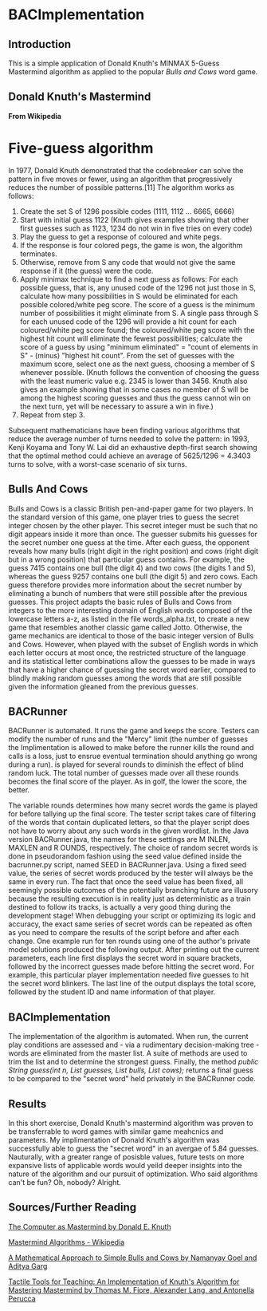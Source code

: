 # BACImplementation

## Introduction

This is a simple application of Donald Knuth's MINMAX 5-Guess Mastermind algorithm as applied to the popular *Bulls and Cows* word game. 

## Donald Knuth's Mastermind

**From Wikipedia**

# Five-guess algorithm

In 1977, Donald Knuth demonstrated that the codebreaker can solve the pattern in five moves or fewer, using an algorithm that progressively reduces the number of possible patterns.[11] The algorithm works as follows:

1. Create the set S of 1296 possible codes (1111, 1112 ... 6665, 6666)
2. Start with initial guess 1122 (Knuth gives examples showing that other first guesses such as 1123, 1234 do not win in five tries on every code)
3. Play the guess to get a response of coloured and white pegs.
4. If the response is four colored pegs, the game is won, the algorithm terminates.
5. Otherwise, remove from S any code that would not give the same response if it (the guess) were the code.
6. Apply minimax technique to find a next guess as follows: For each possible guess, that is, any unused code of the 1296 not just those in S, calculate how many possibilities in S would be eliminated for each possible colored/white peg score. The score of a guess is the minimum number of possibilities it might eliminate from S. A single pass through S for each unused code of the 1296 will provide a hit count for each coloured/white peg score found; the coloured/white peg score with the highest hit count will eliminate the fewest possibilities; calculate the score of a guess by using "minimum eliminated" = "count of elements in S" - (minus) "highest hit count". From the set of guesses with the maximum score, select one as the next guess, choosing a member of S whenever possible. (Knuth follows the convention of choosing the guess with the least numeric value e.g. 2345 is lower than 3456. Knuth also gives an example showing that in some cases no member of S will be among the highest scoring guesses and thus the guess cannot win on the next turn, yet will be necessary to assure a win in five.)
7. Repeat from step 3.

Subsequent mathematicians have been finding various algorithms that reduce the average number of turns needed to solve the pattern: in 1993, Kenji Koyama and Tony W. Lai did an exhaustive depth-first search showing that the optimal method could achieve an average of 5625/1296 = 4.3403 turns to solve, with a worst-case scenario of six turns.

## Bulls And Cows

Bulls and Cows is a classic British pen-and-paper game for two players. In the standard version of this game, one player tries to guess the secret integer chosen by the other player. This secret integer must be such that no digit appears inside it more than once. The guesser submits his guesses for the secret number one guess at the time. After each guess, the opponent reveals how many ​bulls (right digit in the right position) and ​cows (right digit but in a wrong position) that particular guess contains. For example, the guess 7415 contains one bull (the digit 4) and two cows (the digits 1 and 5), whereas the guess 9257 contains one bull (the digit 5) and zero cows. Each guess therefore provides more information about the secret number by eliminating a bunch of numbers that were still possible after the previous guesses.
This project adapts the basic rules of Bulls and Cows from integers to the more interesting domain of English words composed of the lowercase letters ​a-z​, as listed in the file words_alpha.txt​, to create a new game that resembles another classic game called ​Jotto​. Otherwise, the game mechanics are identical to those of the basic integer version of Bulls and Cows. However, when played with the subset of English words in which each letter occurs at most once, the restricted structure of the language and its statistical letter combinations allow the guesses to be made in ways that have a higher chance of guessing the secret word earlier, compared to blindly making random guesses among the words that are still possible given the information gleaned from the previous guesses.

## BACRunner

BACRunner is automated. It runs the game and keeps the score. Testers can modify the number of runs and the "Mercy" limit (the number of guesses the Implimentation is allowed to make before the runner kills the round and calls is a loss, just to ensrue eventual termination should anything go wrong during a run). is played for several rounds to diminish the effect of blind random luck. The total number of guesses made over all these rounds becomes the final score of the player. As in golf, the lower the score, the better.

The variable ​rounds determines how many secret words the game is played for before tallying up the final score. The tester script takes care of filtering of the words that contain duplicated letters, so that the player script does not have to worry about any such words in the given wordlist. In the Java version ​BACRunner.java​, the names for these settings are M​ INLEN​, ​MAXLEN​ and R​ OUNDS​, respectively.
The choice of random secret words is done in ​pseudorandom fashion using the ​seed value defined inside the ​bacrunner.py script, named ​SEED in ​BACRunner.java​. Using a fixed ​seed value, the series of secret words produced by the tester will always be the same in every run. The fact that once the ​seed value has been fixed, all seemingly possible outcomes of the potentially branching future are illusory because the resulting execution is in reality just as deterministic as a train destined to follow its tracks, is actually a very good thing during the development stage! When debugging your script or optimizing its logic and accuracy, the exact same series of secret words can be repeated as often as you need to compare the results of the script before and after each change.
One example run for ten rounds using one of the author's private model solutions produced the following output. After printing out the current parameters, each line first displays the secret word in square brackets, followed by the incorrect guesses made before hitting the secret word. For example, this particular player implementation needed five guesses to hit the secret word blinkers​. The last line of the output displays the total score, followed by the student ID and name information of that player.

## BACImplementation

The implementation of the algorithm is automated. When run, the current play conditions are assessed and - via a rudimentary decision-making tree - words are eliminated from the master list. A suite of methods are used to trim the list and to determine the strongest guess. Finally, the method *public String guess(int n, List<String> guesses, List<Integer> bulls, List<Integer> cows);* returns a final guess to be compared to the "secret word" held privately in the BACRunner code.
  
  ## Results
  
In this short exercise, Donald Knuth's mastermind algorithm was proven to be transferrable to word games with similar game meahcnics and parameters. My implimentation of Donald Knuth's algorithm was successfully able to guess the "secret word" in an avergae of 5.84 guesses. Nauturally, with a greater range of posisble values, future tests on more expansive lists of applicable words would yeild deeper insights into the nature of the algorithm and our pursuit of optimization. Who said algorithms can't be fun? Oh, nobody? Alright.

## Sources/Further Reading

[The Computer as Mastermind by Donald E. Knuth](https://www.cs.uni.edu/~wallingf/teaching/cs3530/resources/knuth-mastermind.pdf)

[Mastermind Algorithms - Wikipedia](https://en.wikipedia.org/wiki/Mastermind_(board_game)#Algorithms)

[A Mathematical Approach to Simple Bulls and Cows by Namanyay Goel and Aditya Garg](https://vixra.org/pdf/1601.0302v1.pdf)

[Tactile Tools for Teaching: An Implementation of Knuth's Algorithm for Mastering Mastermind by Thomas M. Fiore, Alexander Lang, and Antonella Perucca](http://www.antonellaperucca.net/FioreLangPerucca.pdf)


